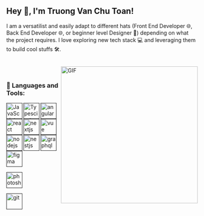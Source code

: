 ## Hey 👋, I'm Truong Van Chu Toan!

I am a versatilist and easily adapt to different hats (Front End Developer 🌐, Back End  Developer 🌐, or beginner level Designer 🎨) depending on what the project requires. I love exploring new tech stack 💻 and leveraging them to build cool stuffs 🛠️. 
<br/>
<br/>

<img align="right" alt="GIF" src="https://raw.githubusercontent.com/rahul-jha98/rahul-jha98/main/techstack.gif" width="360px"/>
  
<br>

### 🔨 Languages and Tools:
<a href="" target="_blank"> <img align="left" alt="JavaScript" height ="42px"  src="https://raw.githubusercontent.com/rahul-jha98/github_readme_icons/main/language_and_tools/square/javascript/javascript.svg"> </a>

<a href="" target="_blank"><img align="left" alt="Typescirpt" height ="42px" src="https://raw.githubusercontent.com/rahul-jha98/github_readme_icons/main/language_and_tools/square/typescript/typescript.svg"></a>

<a href="" target="_blank"> <img align="left" src="https://res.cloudinary.com/dxcershra/image/upload/v1691073501/porfolio/Frame_aawdqh.png" alt="angular" height="42px"/> </a> 

<a href="" target="_blank"> <img align="left" src="https://res.cloudinary.com/dxcershra/image/upload/v1691073502/porfolio/Group_18_ajdsp8.png" alt="react" height="42px"/> </a> 


<a href="" target="_blank"> <img align="left" alt="nextjs" height ="42px" src="https://res.cloudinary.com/dxcershra/image/upload/v1691073501/porfolio/Group_19_webnwi.png"> </a>

<a href="" target="_blank"><img align="left" alt="vue" height ="42px" src="https://res.cloudinary.com/dxcershra/image/upload/v1691073501/porfolio/Frame_1_a2yevf.png"></a>


<a href="" target="_blank"> <img align="left" src="https://res.cloudinary.com/dxcershra/image/upload/v1691073501/porfolio/Frame_2_yrau2t.png" alt="nodejs" height ="42px"/> </a>



<a href="" target="_blank"> <img align="left" src="https://res.cloudinary.com/dxcershra/image/upload/v1691074046/porfolio/Frame_gnn9py.png" alt="nestjs" height ="42px"/> </a>

<a href="" target="_blank"> <img align="left" src="https://res.cloudinary.com/dxcershra/image/upload/v1691074028/porfolio/Frame_7_jt8njm.png" alt="graphql" height ="42px"/> </a>


<a href="" target="_blank"> <img src="https://res.cloudinary.com/dxcershra/image/upload/v1691074278/porfolio/Frame_14_einpl2.png" alt="figma" height='42px'/> </a>

<a href="" target="_blank"> <img src="https://res.cloudinary.com/dxcershra/image/upload/v1691074278/porfolio/Frame_13_gmau1u.png" alt="photoshop" height='42px'/> </a>


<a href="" target="_blank"> <img src="" align="left" alt="git" height='42px'/> </a>







<br>


